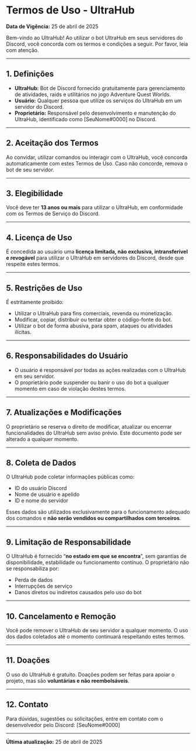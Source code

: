 # Termos de Uso - UltraHub

**Data de Vigência:** 25 de abril de 2025

Bem-vindo ao UltraHub! Ao utilizar o bot UltraHub em seus servidores do Discord, você concorda com os termos e condições a seguir. Por favor, leia com atenção.

---

## 1. Definições

- **UltraHub:** Bot de Discord fornecido gratuitamente para gerenciamento de atividades, raids e utilitários no jogo Adventure Quest Worlds.
- **Usuário:** Qualquer pessoa que utilize os serviços do UltraHub em um servidor do Discord.
- **Proprietário:** Responsável pelo desenvolvimento e manutenção do UltraHub, identificado como [SeuNome#0000] no Discord.

---

## 2. Aceitação dos Termos

Ao convidar, utilizar comandos ou interagir com o UltraHub, você concorda automaticamente com estes Termos de Uso. Caso não concorde, remova o bot de seu servidor.

---

## 3. Elegibilidade

Você deve ter **13 anos ou mais** para utilizar o UltraHub, em conformidade com os Termos de Serviço do Discord.

---

## 4. Licença de Uso

É concedida ao usuário uma **licença limitada, não exclusiva, intransferível e revogável** para utilizar o UltraHub em servidores do Discord, desde que respeite estes termos.

---

## 5. Restrições de Uso

É estritamente proibido:

- Utilizar o UltraHub para fins comerciais, revenda ou monetização.
- Modificar, copiar, distribuir ou tentar obter o código-fonte do bot.
- Utilizar o bot de forma abusiva, para spam, ataques ou atividades ilícitas.

---

## 6. Responsabilidades do Usuário

- O usuário é responsável por todas as ações realizadas com o UltraHub em seu servidor.
- O proprietário pode suspender ou banir o uso do bot a qualquer momento em caso de violação destes termos.

---

## 7. Atualizações e Modificações

O proprietário se reserva o direito de modificar, atualizar ou encerrar funcionalidades do UltraHub sem aviso prévio. Este documento pode ser alterado a qualquer momento.

---

## 8. Coleta de Dados

O UltraHub pode coletar informações públicas como:

- ID do usuário Discord
- Nome de usuário e apelido
- ID e nome do servidor

Esses dados são utilizados exclusivamente para o funcionamento adequado dos comandos e **não serão vendidos ou compartilhados com terceiros**.

---

## 9. Limitação de Responsabilidade

O UltraHub é fornecido “**no estado em que se encontra**”, sem garantias de disponibilidade, estabilidade ou funcionamento contínuo. O proprietário não se responsabiliza por:

- Perda de dados
- Interrupções de serviço
- Danos diretos ou indiretos causados pelo uso do bot

---

## 10. Cancelamento e Remoção

Você pode remover o UltraHub de seu servidor a qualquer momento. O uso dos dados coletados até o momento continuará respeitando estes termos.

---

## 11. Doações

O uso do UltraHub é gratuito. Doações podem ser feitas para apoiar o projeto, mas são **voluntárias e não reembolsáveis**.

---

## 12. Contato

Para dúvidas, sugestões ou solicitações, entre em contato com o desenvolvedor pelo Discord: [SeuNome#0000]

---

**Última atualização:** 25 de abril de 2025

